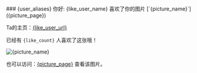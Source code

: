 <title>{like_user_name} 喜欢了你的图片</title>
### {user_aliases} 你好:
{like_user_name} 喜欢了你的图片 [`{picture_name}`]({picture_page})

Ta的主页：[{like_user_url}]({like_user_url})

已经有 `{like_count}` 人喜欢了这张哦！

![{picture_name}]({picture_display_url} "{picture_name}")

也可以访问：[{picture_page}]({picture_page}) 查看该图片。